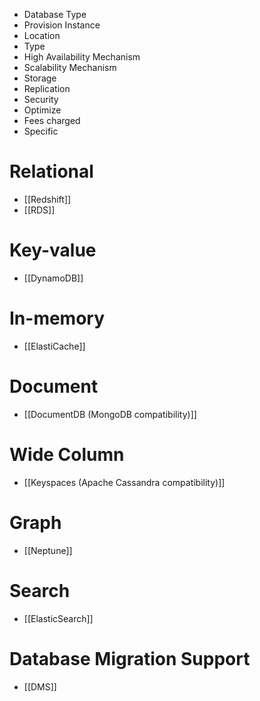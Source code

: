 - Database Type
- Provision Instance
- Location
- Type
- High Availability Mechanism
- Scalability Mechanism
- Storage
- Replication
- Security
- Optimize
- Fees charged
- Specific

# Relational
- [[Redshift]]
- [[RDS]]

# Key-value
- [[DynamoDB]]

# In-memory
- [[ElastiCache]]

# Document
- [[DocumentDB (MongoDB compatibility)]]

# Wide Column
- [[Keyspaces (Apache Cassandra compatibility)]]

# Graph
- [[Neptune]]

# Search
- [[ElasticSearch]]

# Database Migration Support
- [[DMS]]